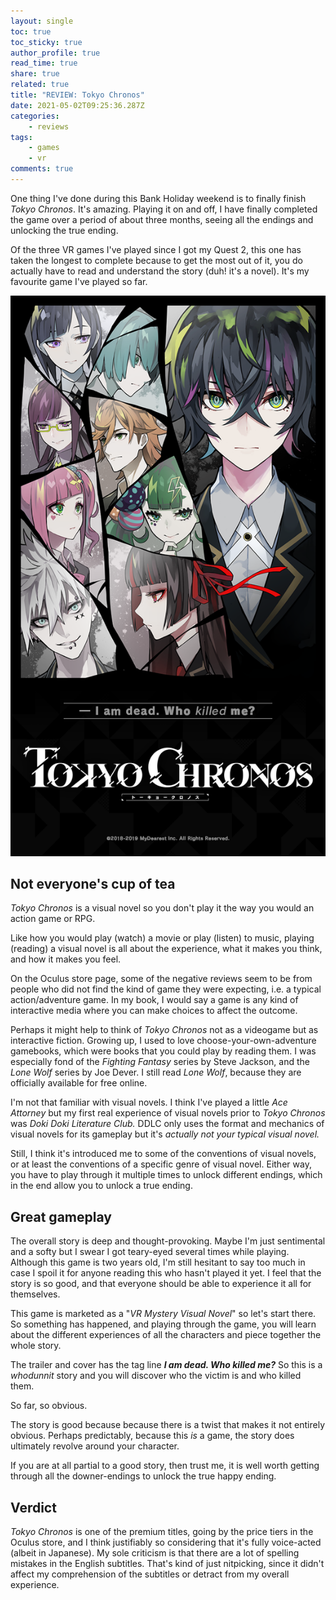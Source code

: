 ```yaml
---
layout: single
toc: true
toc_sticky: true
author_profile: true
read_time: true
share: true
related: true
title: "REVIEW: Tokyo Chronos"
date: 2021-05-02T09:25:36.287Z
categories:
    - reviews
tags:
    - games
    - vr
comments: true
---
```


One thing I've done during this Bank Holiday weekend is to finally finish
_Tokyo Chronos_. It's amazing. Playing it on and off, I have finally completed
the game over a period of about three months, seeing all the endings and
unlocking the true ending.

Of the three VR games I've played since I got my Quest 2, this one has taken the longest to complete because to get the most out of it, you do actually have to read and understand the story (duh! it's a novel). It's my favourite game I've played so far.

![Tokyo Chronos box art](/assets/uploads/tokyo_chronos-cover.png "Tokyo Chronos")

## Not everyone's cup of tea

_Tokyo Chronos_ is a visual novel so you don't play it the way you would an action game or RPG.

Like how you would play (watch) a movie or play (listen) to music, playing (reading) a visual novel is all about the experience, what it makes you think, and how it makes you feel.

On the Oculus store page, some of the negative reviews seem to be from people who did not find the kind of game they were expecting, i.e. a typical action/adventure game. In my book, I would say a game is any kind of interactive media where you can make choices to affect the outcome.

Perhaps it might help to think of _Tokyo Chronos_ not as a videogame but as interactive fiction. Growing up, I used to love choose-your-own-adventure gamebooks, which were books that you could play by reading them. I was especially fond of the _Fighting Fantasy_ series by Steve Jackson, and the _Lone Wolf_ series by Joe Dever. I still read _Lone Wolf_, because they are officially available for free online.

I'm not that familiar with visual novels. I think I've played a little _Ace Attorney_ but my first real experience of visual novels prior to _Tokyo Chronos_ was _Doki Doki Literature Club._ DDLC only uses the format and mechanics of visual novels for its gameplay but it's _actually not your typical visual novel._

Still, I think it's introduced me to some of the conventions of visual novels, or at least the conventions of a specific genre of visual novel. Either way, you have to play through it multiple times to unlock different endings, which in the end allow you to unlock a true ending.

## Great gameplay

The overall story is deep and thought-provoking. Maybe I'm just sentimental and a softy but I swear I got teary-eyed several times while playing. Although this game is two years old, I'm still hesitant to say too much in case I spoil it for anyone reading this who hasn't played it yet. I feel that the story is so good, and that everyone should be able to experience it all for themselves.

This game is marketed as a "_VR Mystery Visual Novel_" so let's start there. So something has happened, and playing through the game, you will learn about the different experiences of all the characters and piece together the whole story.

The trailer and cover has the tag line **_I am dead. Who killed me?_** So this is a _whodunnit_ story and you will discover who the victim is and who killed them.

So far, so obvious.

The story is good because because there is a twist that makes it not entirely obvious. Perhaps predictably, because this _is_ a game, the story does ultimately revolve around your character.

If you are at all partial to a good story, then trust me, it is well worth getting through all the downer-endings to unlock the true happy ending.

## Verdict

_Tokyo Chronos_ is one of the premium titles, going by the price tiers in the Oculus store, and I think justifiably so considering that it's fully voice-acted (albeit in Japanese). My sole criticism is that there are a lot of spelling mistakes in the English subtitles. That's kind of just nitpicking, since it didn't affect my comprehension of the subtitles or detract from my overall experience.
